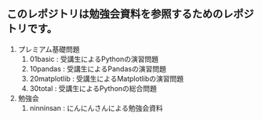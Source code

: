 ## このレポジトリは勉強会資料を参照するためのレポジトリです。

1. プレミアム基礎問題
   1. 01basic : 受講生によるPythonの演習問題
   2. 10pandas : 受講生によるPandasの演習問題
   3. 20matplotlib : 受講生によるMatplotlibの演習問題
   4. 30total : 受講生によるPythonの総合問題
2. 勉強会
   1. ninninsan : にんにんさんによる勉強会資料